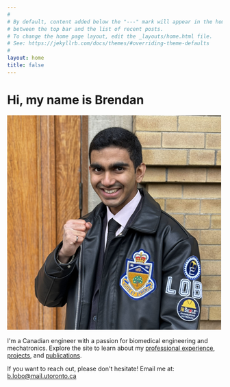 ```yaml
---
#
# By default, content added below the "---" mark will appear in the home page
# between the top bar and the list of recent posts.
# To change the home page layout, edit the _layouts/home.html file.
# See: https://jekyllrb.com/docs/themes/#overriding-theme-defaults
#
layout: home
title: false
---
```

# Hi, my name is Brendan
![Brendan Lobo Profile Photo](https://raw.githubusercontent.com/Brendan-Lobo/Brendan-Lobo.github.io/main/assets/homepage/Brendan_Profile_Photo.jpg)

I'm a Canadian engineer with a passion for biomedical engineering and mechatronics. Explore the site to learn about my [professional experience](https://brendanlobo.ca/curriculum_vitae/), [projects](https://brendanlobo.ca/projects/), and [publications](https://brendanlobo.ca/publications/).

If you want to reach out, please don't hesitate! Email me at: [b.lobo@mail.utoronto.ca](mailto:b.lobo@mail.utoronto.ca)
